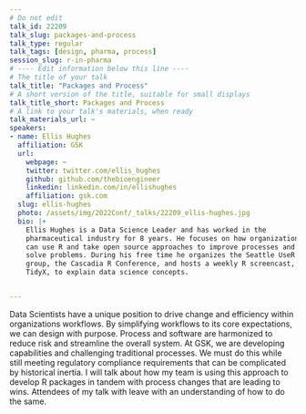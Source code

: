 ```yaml
---
# Do not edit
talk_id: 22209
talk_slug: packages-and-process
talk_type: regular
talk_tags: [design, pharma, process]
session_slug: r-in-pharma
# ---- Edit information below this line ----
# The title of your talk
talk_title: "Packages and Process"
# A short version of the title, suitable for small displays
talk_title_short: Packages and Process
# A link to your talk's materials, when ready
talk_materials_url: ~
speakers:
- name: Ellis Hughes
  affiliation: GSK
  url:
    webpage: ~
    twitter: twitter.com/ellis_hughes
    github: github.com/thebioengineer
    linkedin: linkedin.com/in/ellishughes
    affiliation: gsk.com
  slug: ellis-hughes
  photo: /assets/img/2022Conf/_talks/22209_ellis-hughes.jpg
  bio: |+
    Ellis Hughes is a Data Science Leader and has worked in the
    pharmaceutical industry for 8 years. He focuses on how organizations
    can use R and take open source approaches to improve processes and
    solve problems. During his free time he organizes the Seattle UseR
    group, the Cascadia R Conference, and hosts a weekly R screencast,
    TidyX, to explain data science concepts.


---
```


<!-- ABSTRACT ----
Please write abstract below. You may use simple markdown (links, code style, bold, italics)
-->

Data Scientists have a unique position to drive change and efficiency within
organizations workflows. By simplifying workflows to its core expectations,
we can design with purpose. Process and software are harmonized to reduce
risk and streamline the overall system. At GSK, we are developing capabilities
and challenging traditional processes. We must do this while still meeting
regulatory compliance requirements that can be complicated by historical
inertia. I will talk about how my team is using this approach to develop R
packages in tandem with process changes that are leading to wins. Attendees of
my talk with leave with an understanding of how to do the same.
